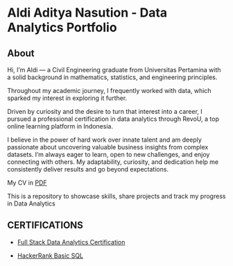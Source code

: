 # Aldi Aditya Nasution - Data Analytics Portfolio
## About
Hi, I’m Aldi — a Civil Engineering graduate from Universitas Pertamina with a solid background in mathematics, statistics, and engineering principles. 

Throughout my academic journey, I frequently worked with data, which sparked my interest in exploring it further. 

Driven by curiosity and the desire to turn that interest into a career, I pursued a professional certification in data analytics through RevoU, a top online learning platform in Indonesia.

I believe in the power of hard work over innate talent and am deeply passionate about uncovering valuable business insights from complex datasets. I’m always eager to learn, open to new challenges, and enjoy connecting with others. My adaptability, curiosity, and dedication help me consistently deliver results and go beyond expectations.

My CV in [PDF](https://github.com/aldiadityaanst/Data-Analytics-Portfolio/blob/main/projects/Resume_AldiAdityaNasution.pdf)

This is a repository to showcase skills, share projects and track my progress in Data Analytics
## CERTIFICATIONS
- [Full Stack Data Analytics Certification](https://drive.google.com/file/d/1Yxg-A1tLBHX9NoCPJibPBYEBKAgiFEFA/view?usp=sharing)

- [HackerRank Basic SQL](https://www.hackerrank.com/certificates/29b54e37bde0)
